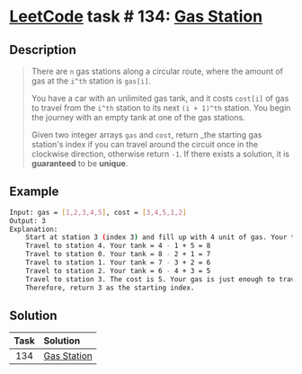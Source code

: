 # [LeetCode][leetcode] task # 134: [Gas Station][task]

Description
-----------

> There are `n` gas stations along a circular route,
> where the amount of gas at the `i^th` station is `gas[i]`.
> 
> You have a car with an unlimited gas tank, and it costs `cost[i]` of gas to travel
> from the `i^th` station to its next `(i + 1)^th` station.
> You begin the journey with an empty tank at one of the gas stations.
> 
> Given two integer arrays `gas` and `cost`, return _the starting gas station's index
> if you can travel around the circuit once in the clockwise direction, otherwise return `-1`.
> If there exists a solution, it is **guaranteed** to be **unique**.

Example
-------

```sh
Input: gas = [1,2,3,4,5], cost = [3,4,5,1,2]
Output: 3
Explanation:
    Start at station 3 (index 3) and fill up with 4 unit of gas. Your tank = 0 + 4 = 4
    Travel to station 4. Your tank = 4 - 1 + 5 = 8
    Travel to station 0. Your tank = 8 - 2 + 1 = 7
    Travel to station 1. Your tank = 7 - 3 + 2 = 6
    Travel to station 2. Your tank = 6 - 4 + 3 = 5
    Travel to station 3. The cost is 5. Your gas is just enough to travel back to station 3.
    Therefore, return 3 as the starting index.
```

Solution
--------

| Task | Solution                |
|:----:|:------------------------|
| 134  | [Gas Station][solution] |


[leetcode]: <http://leetcode.com/>
[task]: <https://leetcode.com/problems/gas-station/>
[solution]: <https://github.com/wellaxis/witalis-jkit/blob/main/module/tasks/src/main/java/com/witalis/jkit/tasks/core/task/leetcode/h2/p134/option/Practice.java>
